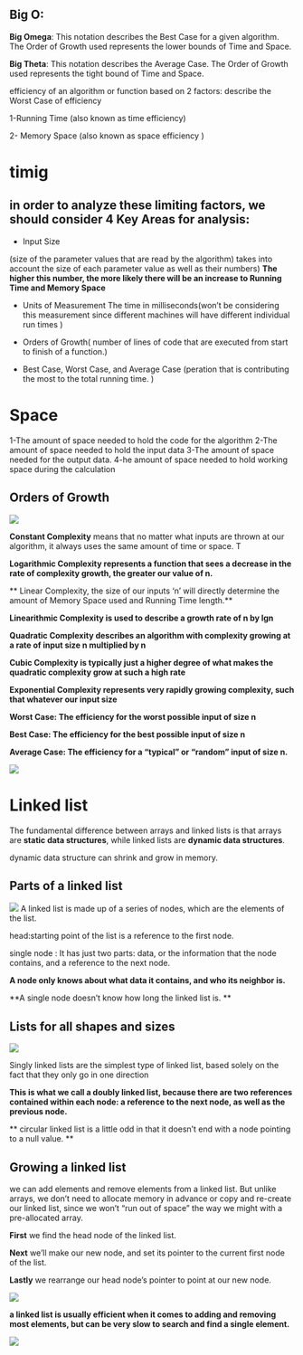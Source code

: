 ## Big O:


**Big Omega**: This notation describes the Best Case for a given algorithm. The Order of Growth used represents the lower bounds of Time and Space.

**Big Theta**: This notation describes the Average Case. The Order of Growth used represents the tight bound of Time and Space.

 efficiency of an algorithm or function based on 2 factors:
 describe the Worst Case of efficiency

 1-Running Time (also known as time efficiency)

 2- Memory Space (also known as space efficiency )

# timig
## in order to analyze these limiting factors, we should consider 4 Key Areas for analysis:

+ Input Size

(size of the parameter values that are read by the algorithm)
 takes into account the size of each parameter value as well as their numbers)
 **The higher this number, the more likely there will be an increase to Running Time and Memory Space**
 
+ Units of Measurement
The time in milliseconds(won’t be considering this measurement since different machines will have different individual run times )
+ Orders of Growth( number of lines of code that are executed from start to finish of a function.)

+ Best Case, Worst Case, and Average Case (peration that is contributing the most to the total running time. )

# Space


1-The amount of space needed to hold the code for the algorithm
2-The amount of space needed to hold the input data
3-The amount of space needed for the output data.
4-he amount of space needed to hold working space during the calculation



## Orders of Growth
![](https://codefellows.github.io/common_curriculum/data_structures_and_algorithms/Code_401/class-05/resources/images/OrdersOfGrowth.png)

**Constant Complexity** means that no matter what inputs are thrown at our algorithm, it always uses the same amount of time or space. T

**Logarithmic Complexity represents a function that sees a decrease in the rate of complexity growth, the greater our value of n.**

** Linear Complexity, the size of our inputs ‘n’ will directly determine the amount of Memory Space used and Running Time length.**

**Linearithmic Complexity is used to describe a growth rate of n by lgn**

**Quadratic Complexity describes an algorithm with complexity growing at a rate of input size n multiplied by n**


**Cubic Complexity is typically just a higher degree of what makes the quadratic complexity grow at such a high rate**

**Exponential Complexity represents very rapidly growing complexity, such that whatever our input size**



**Worst Case: The efficiency for the worst possible input of size n**

**Best Case: The efficiency for the best possible input of size n**

**Average Case: The efficiency for a “typical” or “random” input of size n.**

![](https://codefellows.github.io/common_curriculum/data_structures_and_algorithms/Code_401/class-05/resources/images/EfficiencyNotations.png)

# Linked list 

The fundamental difference between arrays and linked lists is that arrays are **static data structures**, while linked lists are **dynamic data structures**.


dynamic data structure can shrink and grow in memory. 

## Parts of a linked list


![](https://miro.medium.com/max/3000/1*K0_eV07tJtKQSVGKfP18bw.jpeg)
A linked list is made up of a series of nodes, which are the elements of the list.

head:starting point of the list is a reference to the first node.

single node : It has just two parts: data, or the information that the node contains, and a reference to the next node.

**A node only knows about what data it contains, and who its neighbor is.**

**A single node doesn’t know how long the linked list is. **

## Lists for all shapes and sizes

![](https://miro.medium.com/max/3000/1*AeMDLFUjR0w0J4n8CP4H6g.jpeg)

Singly linked lists are the simplest type of linked list, based solely on the fact that they only go in one direction


**This is what we call a doubly linked list, because there are two references contained within each node: a reference to the next node, as well as the previous node.**

** circular linked list is a little odd in that it doesn’t end with a node pointing to a null value. **


## Growing a linked list
we can add elements and remove elements from a linked list. But unlike arrays, we don’t need to allocate memory in advance or copy and re-create our linked list, since we won’t “run out of space” the way we might with a pre-allocated array.



**First**  we find the head node of the linked list.

**Next**  we’ll make our new node, and set its pointer to the current first node of the list.

**Lastly**  we rearrange our head node’s pointer to point at our new node.

![](https://miro.medium.com/max/3000/1*Jy5tjwrMdtpGl2ceq4f94A.jpeg)


**a linked list is usually efficient when it comes to adding and removing most elements, but can be very slow to search and find a single element.**


![](https://miro.medium.com/max/3000/1*cUehR5S18XSoVLaPNfNzlA.jpeg)
